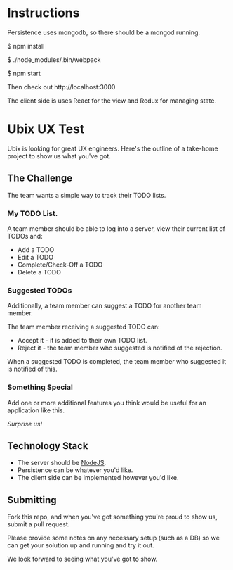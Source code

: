 # Instructions

Persistence uses mongodb, so there should be a mongod running.

$ npm install

$ ./node_modules/.bin/webpack

$ npm start

Then check out http://localhost:3000

The client side is uses React for the view and Redux for managing state.

# Ubix UX Test

Ubix is looking for great UX engineers.  Here's the outline of a take-home project to show us what you've got.

## The Challenge

The team wants a simple way to track their TODO lists.

### My TODO List.

A team member should be able to log into a server, view their current list of TODOs and:

* Add a TODO
* Edit a TODO
* Complete/Check-Off a TODO
* Delete a TODO

### Suggested TODOs

Additionally, a team member can suggest a TODO for another team member.

The team member receiving a suggested TODO can:

* Accept it - it is added to their own TODO list.
* Reject it - the team member who suggested is notified of the rejection.

When a suggested TODO is completed, the team member who suggested it is notified of this.

### Something Special

Add one or more additional features you think would be useful for an application like this.

_Surprise us!_

## Technology Stack

* The server should be [NodeJS](http://nodejs.org).
* Persistence can be whatever you'd like.
* The client side can be implemented however you'd like.

## Submitting

Fork this repo, and when you've got something you're proud to show us, submit a pull request.

Please provide some notes on any necessary setup (such as a DB) so we can get your solution up and running and try it out.

We look forward to seeing what you've got to show.

